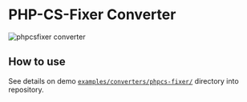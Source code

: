 <!-- markdownlint-disable MD013 -->
# PHP-CS-Fixer Converter

![phpcsfixer converter](../assets/images/converter-phpcsfixer.graphviz.svg)

## How to use

See details on demo [`examples/converters/phpcs-fixer/`][example-folder] directory into repository.

[example-folder]: https://github.com/llaville/sarif-php-sdk/blob/master/examples/converters/phpcs-fixer/
